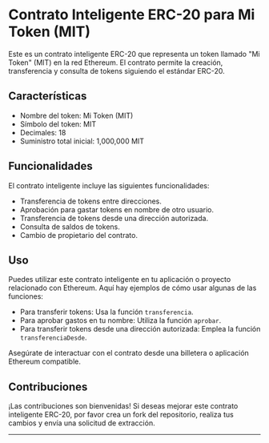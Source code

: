 # Contrato Inteligente ERC-20 para Mi Token (MIT)

Este es un contrato inteligente ERC-20 que representa un token llamado "Mi Token" (MIT) en la red Ethereum. El contrato permite la creación, transferencia y consulta de tokens siguiendo el estándar ERC-20.

## Características

- Nombre del token: Mi Token (MIT)
- Símbolo del token: MIT
- Decimales: 18
- Suministro total inicial: 1,000,000 MIT

## Funcionalidades

El contrato inteligente incluye las siguientes funcionalidades:

- Transferencia de tokens entre direcciones.
- Aprobación para gastar tokens en nombre de otro usuario.
- Transferencia de tokens desde una dirección autorizada.
- Consulta de saldos de tokens.
- Cambio de propietario del contrato.

## Uso

Puedes utilizar este contrato inteligente en tu aplicación o proyecto relacionado con Ethereum. Aquí hay ejemplos de cómo usar algunas de las funciones:

- Para transferir tokens: Usa la función `transferencia`.
- Para aprobar gastos en tu nombre: Utiliza la función `aprobar`.
- Para transferir tokens desde una dirección autorizada: Emplea la función `transferenciaDesde`.

Asegúrate de interactuar con el contrato desde una billetera o aplicación Ethereum compatible.

## Contribuciones

¡Las contribuciones son bienvenidas! Si deseas mejorar este contrato inteligente ERC-20, por favor crea un fork del repositorio, realiza tus cambios y envía una solicitud de extracción.

---
